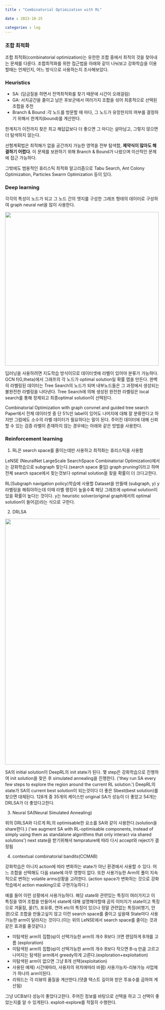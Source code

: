 ```yaml
---
title : "Combinatorial Optimization with RL"

date : 2023-10-25

categories : log
---
```


### 조합 최적화

조합 최적화(combinatorial optimization)는 유한한 조합 중에서 최적의 것을 찾아내는 문제를 다룬다.
조합최적화를 위한 접근법을 아래와 같이 나눠보고 강화학습을 이용할때는 언제인지, 어느 방식으로 사용하는지 조사해보았다.

### Heuristics

- SA: (담금질을 하면서 전역최적화를 찾기 때문에 시간이 오래걸림)
- GA: 서치공간을 줄이고 남은 후보군에서 여러가지 조합을 섞어 최종적으로 선택된 조합을 추천
- Branch & Bound :각 노드를 방문할 때 마다, 그 노드가 유망한지의 여부를 결정하기 위해서 한계치(bound)를 계산한다.

한계치가 이전까지 찾은 최고 해답값보다 더 좋으면 그 마디는 살아남고, 그렇지 않으면 더 탐색하지 않는다.

선형계획법은 최적해가 없을 공간까지 가능한 영역을 전부 탐색함, **제약식이 많아도 해결하기 어렵다**.
이 문제를 보완하기 위해 Branch & Bound가 나왔으며 이산적인 문제에 접근 가능하다.

그밖에도 범용적인 휴리스틱 최적화 알고리즘으로
Tabu Search, Ant Colony Optimization, Particles Swarm Optimization 등이 있다.

### Deep learning

각각의 특성이 노드가 되고 그 노드 간의 엣지를 구성한 그래프 형태의 데이터로 구성하여 graph neural net을 많이 사용한다.

<img src = "/surabanke/assets/images/graphNeuralNet.png" width = "500">

딥러닝을 사용하려면 지도학습 방식이므로 데이터셋에 라벨이 있어야 분류가 가능하다.
GCN f(G,theta)에서 그래프의 각 노드가 optimal solution일 확률 맵을 만든다.
완벽히 라벨링된 데이터는 Tree Search의 노드가 되며 내부노드들은 그 과정에서 생성되는 불완전한 라벨링을 나타낸다.
Tree Search에 의해 생성된 완전한 라벨링은 local search를 통해 정제되고 최종optimal solution이 선택된다.

Combinatorial Optimization with graph convnet and guided tree search Paper에서
전체 데이터셋 중 단 5%만 label이 있어도 나머지에 대해 잘 분류한다고 하지만 그럼에도 소수의 라벨 데이터가 필요하다는 말이 된다.
주어진 데이터에 대해 신뢰할 수 있는 검증 라벨이 존재하지 않는 경우에는 아래와 같은 방법을 사용한다.

### Reinforcement learning

1. RL은 search space를 줄이는데만 사용하고 최적화는 휴리스틱을 사용함

LeNSE (NeuralNet LargeScale SearchSpace Combinatorial Optimization)에서는 강화학습으로 subgraph 찾는다.(search space 줄임)
graph pruning이라고 하며 전체 search space에서 찾는것보다 optimal solution을 찾을 확률이 더 크다고한다.

RL(Subgraph navigation policy)학습에 사용할 Dataset을 만들때
(subgraph, y) y라벨링을 해줘야하는데 이때 라벨 랭킹이 높을수록 해당 그래프에 optimal solution이 있을 확률이 높다는 것이다.
y는 heuristic solver(original graph에서의 optimal solution이 들어감)라는 식으로 구한다.


2. DRLSA

<img src = "/surabanke/assets/images/DRLSA.png" width = "800">

SA의 initial solution이 DeepRL의 init state가 된다.
몇 step은 강화학습으로 진행하여 init solution을 찾은 후 simulated annealing을 진행한다.
('they run SA every few steps to explore the region around the current RL solution.')
DeepRL의 state가 SA의 current best solution이 되는것이다 더 좋은 Sbest(best solution)를 찾으면 대체된다.
128개 중 35개의 케이스만 original SA가 성능이 더 좋았고
54개는 DRLSA가 더 좋았다고한다.


3. Neural SA(Neural Simulated Annealing)

위의 DRLSA와 다르게 RL의 optimisable한 요소를 SA와 같이 사용한다.(solution을 share한다.)
('we augment SA with RL-optimisable components, instead of simply using them as standalone algorithms that only interact via shared solutions')
next state을 받기위해서 temprature에 따라 다시 accept와 reject가 결정됨


4. contextual combinatorial bandits(CCMAB)

강화학습은 아니지 action에 따라 변화하는 state가 아닌 환경에서 사용할 수 있다. 어느 조합을 선택해도 다음 state에 아무 영향이 없다.
또한 사용가능한 Arm의 풀이 지속적으로 변하는 volatile arms상황을 고려한다. (action space가 변화하는 것으로 강화학습에서 action masking으로 구현가능하다.)

예를 들어 이런 상황에서 사용가능하다.
해당 state와 관련있는 특징이 여러가지고 이 특징을 엮어 조합을 만들어서 state에 대해 설명해야할때
곰의 이미지가 state이고 특징으로 겨울잠, 꿀(?), 포유류, 연어 etc의 특징이 있으나 정말 관련없는 특징(비행기, 안경)으로 조합을 만들고싶지 않고 이런 search space를 줄이고 싶을때
State마다 사용가능한 arm이 달라지는 것이다.(이는 위의 LeNSE에서 search space를 줄이는 것과 같은 효과를 줄것같다.)


- 미탐색된 arm의 집합(q)이 선택가능한 arm의 개수 B보다 크면 랜덤하게 B개를 고름 (exploration)
- 미탐색된 arm의 집합(q)이 선택가능한 arm의 개수 B보다 작으면 B-q 만큼 고르고 나머지는 탐색된 arm에서 greedy하게 고른다.(exploration+exploitation)
- 미탐색된 arm이 없으면 그냥 B개 선택(exploitation)
- 사용된 예제) 시간에따라, 사용자의 위치에따라 바뀜) 사용가능자-리뷰가능 사업체가 하나의 arm이된다.
- 리워드는 각 리뷰의 품질을 계산한다.(댓클 텍스트 길이와 받은 투표수를 곱하여 계산됨)

그냥 UCB보다 성능이 좋았다고한다.
주어진 정보를 바탕으로 선택을 하고 그 선택이 좋았는지를 알 수 있게된다. exploit-explore를 적절히 수행한다.
